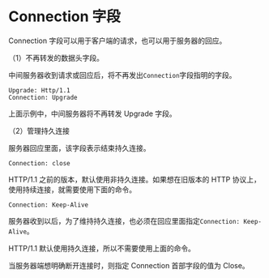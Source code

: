 # Connection 字段

Connection 字段可以用于客户端的请求，也可以用于服务器的回应。

（1）不再转发的数据头字段。

中间服务器收到请求或回应后，将不再发出`Connection`字段指明的字段。

```http
Upgrade: Http/1.1
Connection: Upgrade
```

上面示例中，中间服务器将不再转发 Upgrade 字段。

（2）管理持久连接

服务器回应里面，该字段表示结束持久连接。

```http
Connection: close
```

HTTP/1.1 之前的版本，默认使用非持久连接。如果想在旧版本的 HTTP 协议上，使用持续连接，就需要使用下面的命令。

```http
Connection: Keep-Alive
```

服务器收到以后，为了维持持久连接，也必须在回应里面指定`Connection: Keep-Alive`。

HTTP/1.1 默认使用持久连接，所以不需要使用上面的命令。

当服务器端想明确断开连接时，则指定 Connection 首部字段的值为 Close。